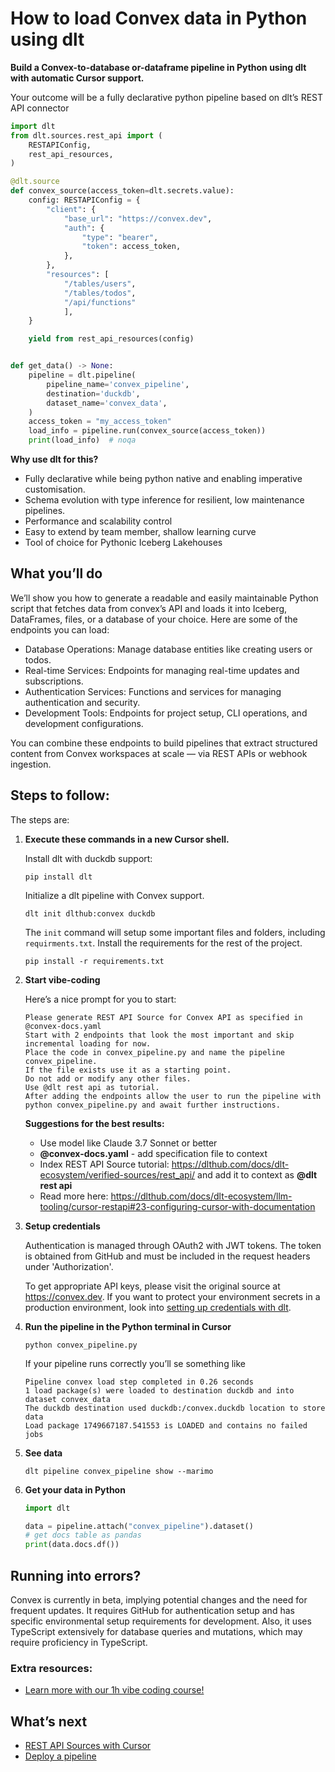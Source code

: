 # How to load Convex data in Python using dlt

**Build a Convex-to-database or-dataframe pipeline in Python using dlt with automatic Cursor support.**

Your outcome will be a fully declarative python pipeline based on dlt’s REST API connector

```python
import dlt
from dlt.sources.rest_api import (
    RESTAPIConfig,
    rest_api_resources,
)

@dlt.source
def convex_source(access_token=dlt.secrets.value):
    config: RESTAPIConfig = {
        "client": {
            "base_url": "https://convex.dev",
            "auth": {
                "type": "bearer",
                "token": access_token,
            },
        },
        "resources": [
            "/tables/users",
            "/tables/todos",
            "/api/functions"
            ],
    }

    yield from rest_api_resources(config)


def get_data() -> None:
    pipeline = dlt.pipeline(
        pipeline_name='convex_pipeline',
        destination='duckdb',
        dataset_name='convex_data', 
    )
    access_token = "my_access_token"
    load_info = pipeline.run(convex_source(access_token))
    print(load_info)  # noqa
```

**Why use dlt for this?**

- Fully declarative while being python native and enabling imperative customisation.
- Schema evolution with type inference for resilient, low maintenance pipelines.
- Performance and scalability control
- Easy to extend by team member, shallow learning curve
- Tool of choice for Pythonic Iceberg  Lakehouses

## What you’ll do

We’ll show you how to generate a readable and easily maintainable Python script that fetches data from convex’s API and loads it into Iceberg, DataFrames, files, or a database of your choice. Here are some of the endpoints you can load:

- Database Operations: Manage database entities like creating users or todos.
- Real-time Services: Endpoints for managing real-time updates and subscriptions.
- Authentication Services: Functions and services for managing authentication and security.
- Development Tools: Endpoints for project setup, CLI operations, and development configurations.

You can combine these endpoints to build pipelines that extract structured content from Convex workspaces at scale — via REST APIs or webhook ingestion.

## Steps to follow:

The steps are:

1. **Execute these commands in a new Cursor shell.**
    
    Install dlt with duckdb support:
    ```shell
    pip install dlt
    ```

    Initialize a dlt pipeline with Convex support.
    ```shell
    dlt init dlthub:convex duckdb
    ```

    The `init` command will setup some important files and folders, including `requirments.txt`. Install the requirements for the rest of the project.
    ```shell
    pip install -r requirements.txt
    ```
    
2. **Start vibe-coding**
    
    Here’s a nice prompt for you to start: 
    
    ```
    Please generate REST API Source for Convex API as specified in @convex-docs.yaml 
    Start with 2 endpoints that look the most important and skip incremental loading for now. 
    Place the code in convex_pipeline.py and name the pipeline convex_pipeline. 
    If the file exists use it as a starting point. 
    Do not add or modify any other files. 
    Use @dlt rest api as tutorial. 
    After adding the endpoints allow the user to run the pipeline with python convex_pipeline.py and await further instructions.
    
    ```
    
    **Suggestions for the best results:**
    - Use model like Claude 3.7 Sonnet or better
    - **@convex-docs.yaml** - add specification file to context
    - Index REST API Source tutorial: https://dlthub.com/docs/dlt-ecosystem/verified-sources/rest_api/ and add it to context as **@dlt rest api**
    - Read more here: https://dlthub.com/docs/dlt-ecosystem/llm-tooling/cursor-restapi#23-configuring-cursor-with-documentation
    
3. **Setup credentials** 
    
    Authentication is managed through OAuth2 with JWT tokens. The token is obtained from GitHub and must be included in the request headers under 'Authorization'.
    
    To get appropriate API keys, please visit the original source at https://convex.dev.
    If you want to protect your environment secrets in a production environment, look into [setting up credentials with dlt](https://dlthub.com/docs/walkthroughs/add_credentials).
    
4. **Run the pipeline in the Python terminal in Cursor**
    
    ```shell
    python convex_pipeline.py
    ```
    
    If your pipeline runs correctly you’ll se something like
    
    ```shell
    Pipeline convex load step completed in 0.26 seconds
    1 load package(s) were loaded to destination duckdb and into dataset convex_data
    The duckdb destination used duckdb:/convex.duckdb location to store data
    Load package 1749667187.541553 is LOADED and contains no failed jobs
    ```
    
5. **See data**
    
    ```shell
    dlt pipeline convex_pipeline show --marimo
    ```
    
6. **Get your data in Python**
    
    ```python
    import dlt
    
    data = pipeline.attach("convex_pipeline").dataset()
    # get docs table as pandas
    print(data.docs.df())
    ```

## Running into errors?

Convex is currently in beta, implying potential changes and the need for frequent updates. It requires GitHub for authentication setup and has specific environmental setup requirements for development. Also, it uses TypeScript extensively for database queries and mutations, which may require proficiency in TypeScript.

### Extra resources:

- [Learn more with our 1h vibe coding course!](https://www.youtube.com/watch?v=GGid70rnJuM)

## What’s next

- [REST API Sources with Cursor](https://dlthub.com/docs/dlt-ecosystem/llm-tooling/cursor-restapi)
- [Deploy a pipeline](https://dlthub.com/docs/walkthroughs/deploy-a-pipeline)